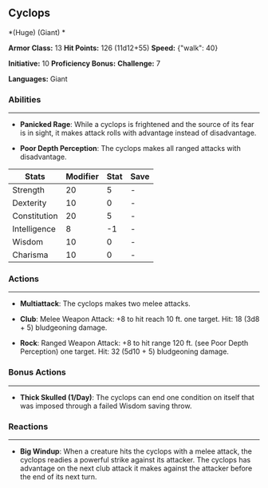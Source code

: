 ## Cyclops
*(Huge) (Giant) *

**Armor Class:** 13
**Hit Points:** 126 (11d12+55)
**Speed:** {"walk": 40}

**Initiative:** 10
**Proficiency Bonus:**
**Challenge:** 7

**Languages:** Giant

### Abilities
 --- 
- **Panicked Rage**: While a cyclops is frightened and the source of its fear is in sight, it makes attack rolls with advantage instead of disadvantage.

- **Poor Depth Perception**: The cyclops makes all ranged attacks with disadvantage.



| Stats | Modifier | Stat | Save
| ---- | ---- | ---- | ---- |
| Strength | 20 | 5 | - |
| Dexterity | 10 | 0 | - |
| Constitution | 20 | 5 | - |
| Intelligence | 8 | -1 | - |
| Wisdom | 10 | 0 | - |
| Charisma | 10 | 0 | - |

### Actions
 --- 
- **Multiattack**: The cyclops makes two melee attacks.

- **Club**: Melee Weapon Attack: +8 to hit  reach 10 ft.  one target. Hit: 18 (3d8 + 5) bludgeoning damage.

- **Rock**: Ranged Weapon Attack: +8 to hit  range 120 ft. (see Poor Depth Perception)  one target. Hit: 32 (5d10 + 5) bludgeoning damage.

### Bonus Actions
 --- 
- **Thick Skulled (1/Day)**: The cyclops can end one condition on itself that was imposed through a failed Wisdom saving throw.

### Reactions
 --- 
- **Big Windup**: When a creature hits the cyclops with a melee attack, the cyclops readies a powerful strike against its attacker. The cyclops has advantage on the next club attack it makes against the attacker before the end of its next turn.

